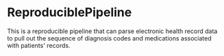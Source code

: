 # ReproduciblePipeline
This is a reproducible pipeline that can parse electronic health record data to pull out the sequence of diagnosis codes and medications associated with patients' records. 
